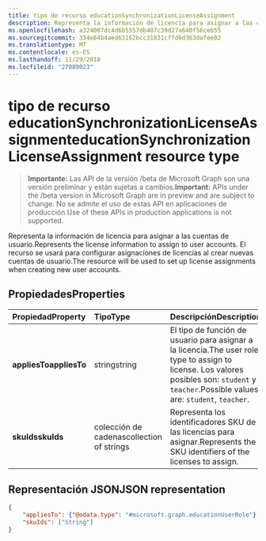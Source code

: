 ```yaml
---
title: tipo de recurso educationSynchronizationLicenseAssignment
description: Representa la información de licencia para asignar a las cuentas de usuario. El recurso se usará para configurar asignaciones de licencias al crear nuevas cuentas de usuario.
ms.openlocfilehash: a324007dc4d6b5557db407c39d27a640f56ceb55
ms.sourcegitcommit: 334e84b4aed63162bcc31831cffd6d363dafee02
ms.translationtype: MT
ms.contentlocale: es-ES
ms.lasthandoff: 11/29/2018
ms.locfileid: "27089023"
---
```

# <a name="educationsynchronizationlicenseassignment-resource-type"></a><span data-ttu-id="88975-104">tipo de recurso educationSynchronizationLicenseAssignment</span><span class="sxs-lookup"><span data-stu-id="88975-104">educationSynchronizationLicenseAssignment resource type</span></span>

> <span data-ttu-id="88975-105">**Importante:** Las API de la versión /beta de Microsoft Graph son una versión preliminar y están sujetas a cambios.</span><span class="sxs-lookup"><span data-stu-id="88975-105">**Important:** APIs under the /beta version in Microsoft Graph are in preview and are subject to change.</span></span> <span data-ttu-id="88975-106">No se admite el uso de estas API en aplicaciones de producción.</span><span class="sxs-lookup"><span data-stu-id="88975-106">Use of these APIs in production applications is not supported.</span></span>

<span data-ttu-id="88975-107">Representa la información de licencia para asignar a las cuentas de usuario.</span><span class="sxs-lookup"><span data-stu-id="88975-107">Represents the license information to assign to user accounts.</span></span> <span data-ttu-id="88975-108">El recurso se usará para configurar asignaciones de licencias al crear nuevas cuentas de usuario.</span><span class="sxs-lookup"><span data-stu-id="88975-108">The resource will be used to set up license assignments when creating new user accounts.</span></span>

## <a name="properties"></a><span data-ttu-id="88975-109">Propiedades</span><span class="sxs-lookup"><span data-stu-id="88975-109">Properties</span></span>

| <span data-ttu-id="88975-110">Propiedad</span><span class="sxs-lookup"><span data-stu-id="88975-110">Property</span></span> | <span data-ttu-id="88975-111">Tipo</span><span class="sxs-lookup"><span data-stu-id="88975-111">Type</span></span> | <span data-ttu-id="88975-112">Descripción</span><span class="sxs-lookup"><span data-stu-id="88975-112">Description</span></span> |
|:-|:-|:-|
| <span data-ttu-id="88975-113">**appliesTo**</span><span class="sxs-lookup"><span data-stu-id="88975-113">**appliesTo**</span></span> | <span data-ttu-id="88975-114">string</span><span class="sxs-lookup"><span data-stu-id="88975-114">string</span></span> | <span data-ttu-id="88975-115">El tipo de función de usuario para asignar a la licencia.</span><span class="sxs-lookup"><span data-stu-id="88975-115">The user role type to assign to license.</span></span> <span data-ttu-id="88975-116">Los valores posibles son: `student` y `teacher`.</span><span class="sxs-lookup"><span data-stu-id="88975-116">Possible values are: `student`, `teacher`.</span></span>         |
| <span data-ttu-id="88975-117">**skuIds**</span><span class="sxs-lookup"><span data-stu-id="88975-117">**skuIds**</span></span> | <span data-ttu-id="88975-118">colección de cadenas</span><span class="sxs-lookup"><span data-stu-id="88975-118">collection of strings</span></span> |  <span data-ttu-id="88975-119">Representa los identificadores SKU de las licencias para asignar.</span><span class="sxs-lookup"><span data-stu-id="88975-119">Represents the SKU identifiers of the licenses to assign.</span></span>        |

## <a name="json-representation"></a><span data-ttu-id="88975-120">Representación JSON</span><span class="sxs-lookup"><span data-stu-id="88975-120">JSON representation</span></span>
<!-- {
  "blockType": "resource",
  "optionalProperties": [

  ],
  "@odata.type": "#microsoft.graph.educationSynchronizationLicenseAssignment"
}-->

```json
{
    "appliesTo": {"@odata.type": "#microsoft.graph.educationUserRole"},
    "skuIds": ["String"]
}
```
